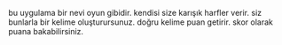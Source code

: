 bu uygulama bir nevi oyun gibidir. kendisi size karışık harfler verir. siz bunlarla bir kelime oluşturursunuz. doğru kelime puan getirir. skor olarak puana bakabilirsiniz.
